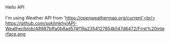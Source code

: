 <br> Hello API <br/>
<br> I'm using Weather API from 'https://openweathermap.org/current'<br/>
https://github.com/soklimkhy/API-Weather/blob/48987bffa0b8ad574f19a2354127854b147d6472/First%20interface.png
